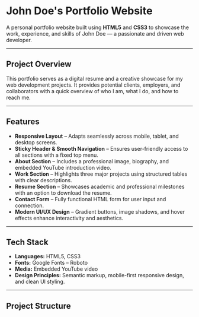 # John Doe's Portfolio Website

A personal portfolio website built using **HTML5** and **CSS3** to showcase the work, experience, and skills of John Doe — a passionate and driven web developer.

---

## Project Overview

This portfolio serves as a digital resume and a creative showcase for my web development projects. It provides potential clients, employers, and collaborators with a quick overview of who I am, what I do, and how to reach me.

---

## Features

- **Responsive Layout** – Adapts seamlessly across mobile, tablet, and desktop screens.
- **Sticky Header & Smooth Navigation** – Ensures user-friendly access to all sections with a fixed top menu.
- **About Section** – Includes a professional image, biography, and embedded YouTube introduction video.
- **Work Section** – Highlights three major projects using structured tables with clear descriptions.
- **Resume Section** – Showcases academic and professional milestones with an option to download the resume.
- **Contact Form** – Fully functional HTML form for user input and connection.
- **Modern UI/UX Design** – Gradient buttons, image shadows, and hover effects enhance interactivity and aesthetics.

---

## Tech Stack

- **Languages:** HTML5, CSS3
- **Fonts:** Google Fonts – Roboto
- **Media:** Embedded YouTube video
- **Design Principles:** Semantic markup, mobile-first responsive design, and clean UI styling.

---

## Project Structure
